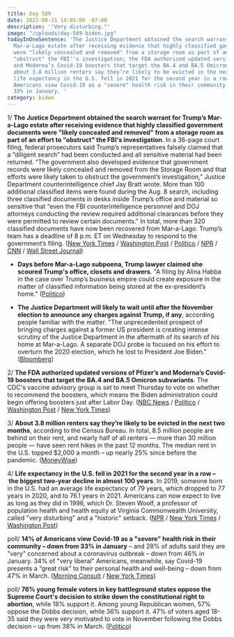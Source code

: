 ```yaml
---
title: Day 589
date: 2022-08-31 14:05:00 -07:00
description: '"Very disturbing."'
image: "/uploads/day-589-biden.jpg"
todayInOneSentence: 'The Justice Department obtained the search warrant for Trump’s
  Mar-a-Lago estate after receiving evidence that highly classified government documents
  were "likely concealed and removed" from a storage room as part of an effort to
  "obstruct" the FBI''s investigation; the FDA authorized updated versions of Pfizer’s
  and Moderna’s Covid-19 boosters that target the BA.4 and BA.5 Omicron subvariants;
  about 3.8 million renters say they’re likely to be evicted in the next two months;
  life expectancy in the U.S. fell in 2021 for the second year in a row; and 14% of
  Americans view Covid-19 as a "severe" health risk in their community – down from
  33% in January. '
category: biden
---
```


1/ **The Justice Department obtained the search warrant for Trump’s Mar-a-Lago estate after receiving evidence that highly classified government documents were "likely concealed and removed" from a storage room as part of an effort to "obstruct" the FBI's investigation**. In a 36-page court filing, federal prosecutors said Trump’s representatives falsely claimed that a “diligent search” had been conducted and all sensitive material had been returned. “The government also developed evidence that government records were likely concealed and removed from the Storage Room and that efforts were likely taken to obstruct the government’s investigation,” Justice Department counterintelligence chief Jay Bratt wrote. More than 100 additional classified items were found during the Aug. 8 search, including three classified documents in desks inside Trump’s office and material so sensitive that “even the FBI counterintelligence personnel and DOJ attorneys conducting the review required additional clearances before they were permitted to review certain documents.” In total, more than 320 classified documents have now been recovered from Mar-a-Lago. Trump’s team has a deadline of 8 p.m. ET on Wednesday to respond to the government’s filing. ([New York Times](https://www.nytimes.com/2022/08/31/us/politics/trump-mar-a-lago-documents.html) / [Washington Post](https://www.washingtonpost.com/national-security/2022/08/31/trump-documents-removed-storage-room/) / [Politico](https://www.politico.com/news/2022/08/30/trump-justice-department-filing-warrant-00054319) / [NPR](https://www.npr.org/2022/08/31/1120217245/trump-team-may-have-hidden-or-moved-classified-material-from-mar-a-lago) / [CNN](https://www.cnn.com/2022/08/30/politics/mar-a-lago-justice-department-response/index.html) / [Wall Street Journal](https://www.wsj.com/articles/donald-trumps-legal-team-faces-rising-stakes-from-obstruction-allegations-11661960766?mod=hp_lead_pos1))

* **Days before Mar-a-Lago subpoena, Trump lawyer claimed she scoured Trump's office, closets and drawers**. "A filing by Alina Habba in the case over Trump’s business empire could create exposure in the matter of classified information being stored at the ex-president’s home." ([Politico](https://www.politico.com/news/2022/08/31/days-before-mar-a-lago-subpoena-trump-lawyer-claimed-she-scoured-trumps-office-closets-00054369))

* **The Justice Department will likely to wait until after the November election to announce any charges against Trump, if any**, according people familiar with the matter. "The unprecedented prospect of bringing charges against a former US president is creating intense scrutiny of the Justice Department in the aftermath of its search of his home at Mar-a-Lago. A separate DOJ probe is focused on his effort to overturn the 2020 election, which he lost to President Joe Biden." ([Bloomberg](https://www.bloomberg.com/news/articles/2022-08-31/doj-is-likely-to-wait-past-election-to-reveal-any-trump-charges?srnd=premium&sref=MIBMEEoj))

2/ **The FDA authorized updated versions of Pfizer’s and Moderna’s Covid-19 boosters that target the BA.4 and BA.5 Omicron subvariants**. The CDC's vaccine advisory group is set to meet Thursday to vote on whether to recommend the boosters, which means the Biden administration could begin offering boosters just after Labor Day. ([NBC News](https://www.nbcnews.com/health/health-news/fda-authorizes-pfizers-modernas-updated-covid-booster-shots-rcna44825) / [Politico](https://www.politico.com/news/2022/08/31/fda-moderna-pfizer-biontech-omicron-booster-00054268) / [Washington Post](https://www.washingtonpost.com/health/2022/08/31/fall-booster-shots/) / [New York Times](https://www.nytimes.com/2022/08/31/us/politics/covid-booster-shots-variants.html))

3/ **About 3.8 million renters say they’re likely to be evicted in the next two months**, according to the Census Bureau. In total, 8.5 million people are behind on their rent, and nearly half of all renters — more than 30 million people — have seen rent hikes in the past 12 months. The median rent in the U.S. topped $2,000 a month – up nearly 25% since before the pandemic. ([MoneyWise](https://moneywise.com/managing-money/debt/millions-of-renters-on-verge-of-eviction))

4/ **Life expectancy in the U.S. fell in 2021 for the second year in a row – the biggest two-year decline in almost 100 years**. In 2019, someone born in the U.S. had an average life expectancy of 79 years, which dropped to 77 years in 2020, and to 76.1 years in 2021. Americans can now expect to live as long as they did in 1996, which Dr. Steven Woolf, a professor of population health and health equity at Virginia Commonwealth University, called "very disturbing" and a "historic" setback. ([NPR](https://www.npr.org/sections/health-shots/2022/08/31/1120192583/life-expectancy-in-the-u-s-continues-to-drop-driven-by-covid-19) / [New York Times](https://www.nytimes.com/2022/08/31/health/life-expectancy-covid-pandemic.html) / [Washington Post](https://www.washingtonpost.com/health/2022/08/31/life-expectancy-drops-again/))

poll/ **14% of Americans view Covid-19 as a "severe" health risk in their community – down from 33% in January** – and 28% of adults said they are "very" concerned about a coronavirus outbreak – down from 46% in January. 34% of "very liberal" Americans, meanwhile, say Covid-19 presents a “great risk” to their personal health and well-being – down from 47% in March. ([Morning Consult](https://morningconsult.com/views-on-the-pandemic/) / [New York Times](https://www.nytimes.com/2022/08/31/briefing/covid-poll-liberal-anxiety.html))

poll/ **76% young female voters in key battleground states oppose the Supreme Court's decision to strike down the constitutional right to abortion**, while 18% support it. Among young Republican women, 57% oppose the Dobbs decision, while 36% support it. 47% of voters aged 18-35 said they were very motivated to vote in November following the Dobbs decision – up from 38% in March. ([Politico](https://www.politico.com/news/2022/08/31/poll-young-voters-more-motivated-after-dobbs-decision-00054310))